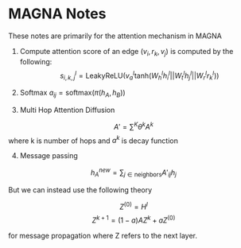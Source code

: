 # MAGNA Notes 

These notes are primarily for the attention mechanism in MAGNA

1. Compute attention score of an edge $(v_i, r_k, v_j)$ is computed by the following: 
$$ s_{i,k,j}^l = \text{LeakyReLU} (v_a^l \text{tanh}(W_h^lh_i^l || W_t^lh_j^l||W_r^lr_k^l))$$ 

2. Softmax $a_{ij} = \text{softmax}(\pi(h_A, h_B))$

3. Multi Hop Attention Diffusion 

$$A' = \sum^K \theta^k A^k$$
where k is number of hops and $a^k$ is decay function 

4. Message passing 

$$h_A^{new} =\sum_{j \in \text{neighbors}}A'_{ij}h_j$$

But we can instead use the following theory 

$$Z ^{(0)} = H^l$$ 
$$ Z^{k+1} = (1-a) AZ^k + aZ^{(0)}$$

for message propagation where Z refers to the next layer. 